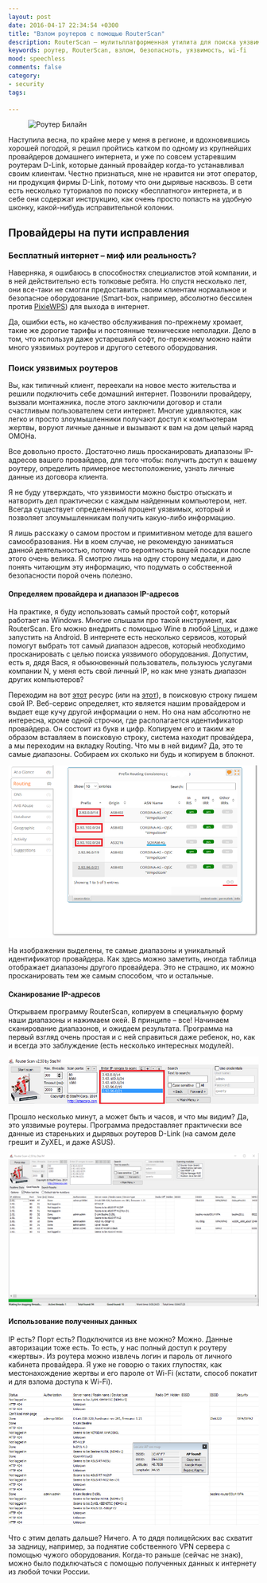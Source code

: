 ```yaml
---
layout: post
date: 2016-04-17 22:34:54 +0300
title: "Взлом роутеров с помощью RouterScan"
description: RouterScan — мулитьплатформенная утилита для поиска уязвимого сетевого оборудования. Сканируем диапазоны IP, крупного росссийского провайдера. Используем уязвимости для получения конфиденциальной информации.
keywords: роутер, RouterScan, взлом, безопасноть, уязвимость, wi-fi
mood: speechless
comments: false
category:
- security
tags:

---
```


<figure>
    <img src="http://dubkov.xyz/assets/img/router_beeline.jpg" alt="Роутер Билайн" />
</figure>

Наступила весна, по крайне мере у меня в регионе, и вдохновившись хорошей погодой, я решил пройтись катком по одному из крупнейших провайдеров домашнего интернета, и уже по совсем устаревшим роутерам D-Link, которые данный провайдер когда-то устанавливал своим клиентам. Честно признаться, мне не нравится ни этот оператор, ни продукция фирмы D-Link, потому что они дырявые насквозь. В сети есть несколько туториалов по поиску «бесплатного» интернета, и в себе они содержат инструкцию, как очень просто попасть на удобную шконку, какой-нибудь исправительной колонии.
<!--more-->
<h2>Провайдеры на пути исправления</h2>
<h3>Бесплатный интернет – миф или реальность?</h3>

Наверняка, я ошибаюсь в способностях специалистов этой компании, и в ней действительно есть толковые ребята. Но спустя несколько лет, они все-таки не смогли предоставить своим клиентам нормальное и безопасное оборудование (Smart-box, например, абсолютно бессилен против <a href="http://dubkov.xyz/security/hack-wps/">PixieWPS</a>) для выхода в интернет.

Да, ошибки есть, но качество обслуживания по-прежнему хромает, такие же дорогие тарифы и постоянные технические неполадки. Дело в том, что используя даже устарешвий софт, по-прежнему можно найти много уязвимых роутеров и другого сетевого оборудования.

<h3>Поиск уязвимых роутеров</h3>
Вы, как типичный клиент, переехали на новое место жительства и решили подключить себе домашний интернет. Позвонили провайдеру, вызвали монтажника, после этого заключили договор и стали счастливым пользователем сети интернет. Многие удивляются, как легко и просто злоумышленники получают доступ к компьютерам жертвы, воруют личные данные и вызывают к вам на дом целый наряд ОМОНа.

Все довольно просто. Достаточно лишь просканировать диапазоны IP-адресов вашего провайдера, для того чтобы: получить доступ к вашему роутеру, определить примерное местоположение, узнать личные данные из договора клиента.

Я не буду утверждать, что уязвимости можно быстро отыскать и натворить дел практически с каждым найденным компьютером, нет. Всегда существует определенный процент уязвимых, который и позволяет злоумышленникам получить какую-либо информацию.

Я лишь расскажу о самом простом и примитивном методе для вашего самообразования. Ни в коем случае, не рекомендую заниматься данной деятельностью, потому что вероятность вашей посадки после этого очень велика. Я смотрю лишь на одну сторону медали, и даю понять читающим эту информацию, что подумать о собственной безопасности порой очень полезно.

<h4>Определяем провайдера и диапазон IP-адресов</h4>
На практике, я буду использовать самый простой софт, который работает на Windows. Многие слышали про такой инструмент, как RouterScan. Его можно внедрить с помощью Wine в любой <a href="https://kali.tools/?p=501" rel="nofollow">Linux</a>, и даже запустить на Android. В интернете есть несколько сервисов, который помогут выбрать тот самый диапазон адресов, который необходимо просканировать с целью поиска уязвимого оборудования. Допустим, есть я, дядя Вася, я обыкновенный пользователь, пользуюсь услугами компании N, у меня есть свой личный IP, но как мне узнать диапазон других компьютеров?

Переходим на вот <a href="https://stat.ripe.net/" rel="nofollow">этот</a> ресурс (или на <a href="http://bgp.he.net/" rel="nofollow">этот</a>), в поисковую строку пишем свой IP. Веб-сервис определяет, кто является нашим провайдером и выдает еще кучу другой информации о нем. Но она нам абсолютно не интересна, кроме одной строчки, где располагается идентификатор провайдера. Он состоит из букв и цифр. Копируем его и таким же образом вставляем в поисковую строку, система находит провайдера, а мы переходим на вкладку Routing. Что мы в ней видим? Да, это те самые диапазоны. Собираем их сколько ни будь и копируем в блокнот.

![Диапазон IP адресов](/assets/img/IP.png)

На изображении выделены, те самые диапазоны и уникальный идентификатор провайдера. Как здесь можно заметить, иногда таблица отображает диапазоны другого провайдера. Это не страшно, их можно просканировать тем же самым способом, что и остальные.

<h4>Сканирование IP-адресов</h4>
Открываем программу RouterScan, копируем в специальную форму наши диапазоны и нажимаем окей. В принципе – все! Начинаем сканирование диапазонов, и ожидаем результата. Программа на первый взгляд очень простая и с ней справиться даже ребенок, но, как и всегда это заблуждение (есть несколько интересных модулей).

![RouterScan](/assets/img/router-scan.png)

Прошло несколько минут, а может быть и часов, и что мы видим? Да, это уязвимые роутеры. Программа предоставляет практически все данные из стареньких и дырявых роутеров D-Link (на самом деле грешит и ZyXEL, и даже ASUS).

![Диапазон IP адресов](/assets/img/router-scan-good.png)

<h4>Использование полученных данных</h4>
IP есть? Порт есть? Подключится из вне можно? Можно. Данные авторизации тоже есть. То есть, у нас полный доступ к роутеру «жертвы». Из роутера можно извлечь логин и пароль от личного кабинета провайдера. Я уже не говорю о таких глупостях, как местонахождение жертвы и его пароле от Wi-Fi (кстати, способ покатит и для взлома доступа к Wi-Fi).

![Местоположение роутера клиента](/assets/img/locate.png)

Что с этим делать дальше? Ничего. А то дядя полицейских вас схватит за задницу, например, за поднятие собственного VPN сервера с помощью чужого оборудования. Когда-то раньше (сейчас не знаю), можно было подключаться с помощью полученных данных к интернету из любой точки России.
